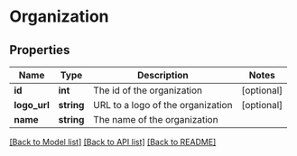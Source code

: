 # Organization

## Properties
Name | Type | Description | Notes
------------ | ------------- | ------------- | -------------
**id** | **int** | The id of the organization | [optional] 
**logo_url** | **string** | URL to a logo of the organization | [optional] 
**name** | **string** | The name of the organization | 

[[Back to Model list]](../README.md#documentation-for-models) [[Back to API list]](../README.md#documentation-for-api-endpoints) [[Back to README]](../README.md)


